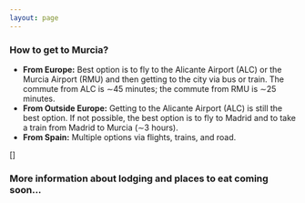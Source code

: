 ```yaml
---
layout: page
---
```


### How to get to Murcia?

- **From Europe:** Best option is to fly to the Alicante Airport (ALC) or the Murcia Airport (RMU) and then getting to the city via bus or train. The commute from ALC is ∼45 minutes; the commute from RMU is ∼25 minutes.
- **From Outside Europe:** Getting to the Alicante Airport (ALC) is still the best option. If not possible, the best option is to fly to Madrid and to take a train from Madrid to Murcia (∼3 hours). 
- **From Spain:** Multiple options via flights, trains, and road.

[]

### More information about lodging and places to eat coming soon...


